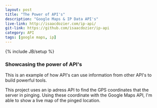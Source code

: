 ```yaml
---
layout: post
title: "The Power of API's"
description: "Google Maps & IP Data API's"
live-link: http://isaacdozier.com/ip-api/
git-link: https://github.com/isaacdozier/ip-api
category: API
tags: [google maps, ip]
---
```

{% include JB/setup %}

### Showcasing the power of API's

This is an example of how API's can use information from other API's to build powerful tools.

This project uses an ip adress API to find the GPS coordinates that the server in pinging. Using these coordinate with the Google Maps API, I'm able to show a live map of the pinged location.